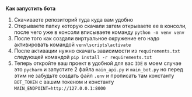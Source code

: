 **Как запустить бота**

1) Скачиваете репозиторий туда куда вам удобно
2) Открываете папку которую скачали затем открываете ее в консоли, после чего уже в консоли вписываете команду `python -m venv venv`
3) После того как создали виртуальное окружение его надо активировать командой `venv\scripts\activate`
4) После активации нужно скачать зависимости из `requirements.txt` следующей командой `pip install -r requirements.txt`
5) Теперь откройте ваш проект в удобной для вас `IDE` в моем случае это `pycharm` и запустите 2 файла `main_api.py` и `main_bot.py` но перед этим не забудьте создать файл `.env` и прописать там константу `BOT_TOKEN` с вашим токеном и константу `MAIN_ENDPOINT=http://127.0.0.1:8000`
